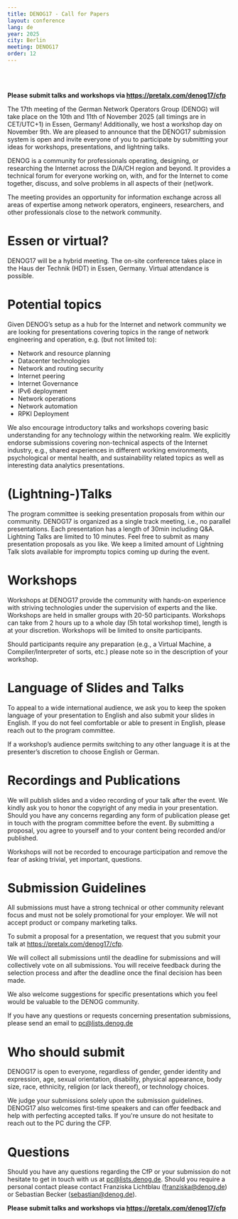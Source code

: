 ```yaml
---
title: DENOG17 - Call for Papers
layout: conference
lang: de
year: 2025
city: Berlin
meeting: DENOG17
order: 12
---
```


<br />

<br />

<b>Please submit talks and workshops via <a href="https://pretalx.com/denog17/cfp">https://pretalx.com/denog17/cfp</a></b>

The 17th meeting of the German Network Operators Group (DENOG) will take place on the 10th and 11th of November 2025 (all timings are in CET/UTC+1) in Essen, Germany! Additionally, we host a workshop day on November 9th.
We are pleased to announce that the DENOG17 submission system is open and invite everyone of you to participate by submitting your ideas for workshops, presentations, and lightning talks.

DENOG is a community for professionals operating, designing, or researching the Internet across the D/A/CH region and beyond. It provides a technical forum for everyone working on, with, and for the Internet to come together, discuss, and solve problems in all aspects of their (net)work.

The meeting provides an opportunity for information exchange across all areas of expertise among network operators, engineers, researchers, and other professionals close to the network community.


# Essen or virtual?

DENOG17 will be a hybrid meeting. The on-site conference takes place in the Haus der Technik (HDT) in Essen, Germany. Virtual attendance is possible.

# Potential topics

Given DENOG’s setup as a hub for the Internet and network community we are looking for presentations covering topics in the range of network engineering and operation, e.g. (but not limited to):

- Network and resource planning
- Datacenter technologies
- Network and routing security
- Internet peering
- Internet Governance
- IPv6 deployment
- Network operations
- Network automation
- RPKI Deployment

We also encourage introductory talks and workshops covering basic understanding for any technology within the networking realm. We explicitly endorse submissions covering non-technical aspects of the Internet industry, e.g., shared experiences in different working environments, psychological or mental health, and sustainability related topics as well as interesting data analytics presentations.


# (Lightning-)Talks

The program committee is seeking presentation proposals from within our community. DENOG17 is organized as a single track meeting, i.e., no parallel presentations. Each presentation has a length of 30min including Q&A. Lightning Talks are limited to 10 minutes.
Feel free to submit as many presentation proposals as you like. We keep a limited amount of Lightning Talk slots available for impromptu topics coming up during the event.


# Workshops

Workshops at DENOG17 provide the community with hands-on experience with striving technologies under the supervision of experts and the like. Workshops are held in smaller groups with 20-50 participants.
Workshops can take from 2 hours up to a whole day (5h total workshop time), length is at your discretion. Workshops will be limited to onsite participants.

Should participants require any preparation (e.g., a Virtual Machine, a Compiler/Interpreter of sorts, etc.) please note so in the description of your workshop.


# Language of Slides and Talks

To appeal to a wide international audience, we ask you to keep the spoken language of your presentation to English and also submit your slides in English. If you do not feel comfortable or able to present in English, please reach out to the program committee.

If a workshop’s audience permits switching to any other language it is at the presenter’s discretion to choose English or German.


# Recordings and Publications

We will publish slides and a video recording of your talk after the event. We kindly ask you to honor the copyright of any media in your presentation. Should you have any concerns regarding any form of publication please get in touch with the program committee before the event. By submitting a proposal, you agree to yourself and to your content being recorded and/or published.

Workshops will not be recorded to encourage participation and remove the fear of asking trivial, yet important, questions.


# Submission Guidelines

All submissions must have a strong technical or other community relevant focus and must not be solely promotional for your employer. We will not accept product or company marketing talks.

To submit a proposal for a presentation, we request that you submit your talk at https://pretalx.com/denog17/cfp.

We will collect all submissions until the deadline for submissions and will collectively vote on all submissions. You will receive feedback during the selection process and after the deadline once the final decision has been made.

We also welcome suggestions for specific presentations which you feel would be valuable to the DENOG community.

If you have any questions or requests concerning presentation submissions, please send an email to pc@lists.denog.de


# Who should submit

DENOG17 is open to everyone, regardless of gender, gender identity and expression, age, sexual orientation, disability, physical appearance, body size, race, ethnicity, religion (or lack thereof), or technology choices.

We judge your submissions solely upon the submission guidelines.
DENOG17 also welcomes first-time speakers and can offer feedback and help with perfecting accepted talks. If you're unsure do not hesitate to reach out to the PC during the CFP.

# Questions

Should you have any questions regarding the CfP or your submission do not hesitate to get in touch with us at pc@lists.denog.de.
Should you require a personal contact please contact Franziska Lichtblau (franziska@denog.de) or Sebastian Becker (sebastian@denog.de).



<b>Please submit talks and workshops via <a href="https://pretalx.com/denog17/cfp">https://pretalx.com/denog17/cfp</a></b>
